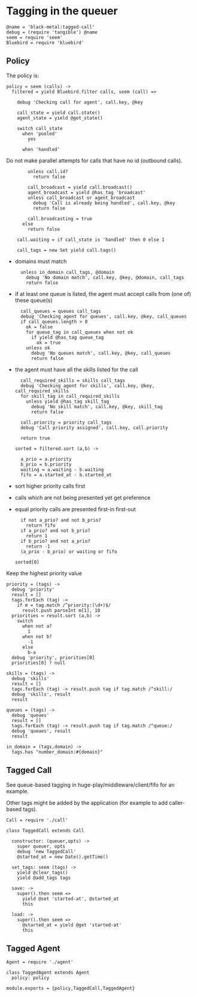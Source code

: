 Tagging in the queuer
=====================

    @name = 'black-metal:tagged-call'
    debug = (require 'tangible') @name
    seem = require 'seem'
    Bluebird = require 'bluebird'

Policy
------

The policy is:

    policy = seem (calls) ->
      filtered = yield Bluebird.filter calls, seem (call) =>

        debug 'Checking call for agent', call.key, @key

        call_state = yield call.state()
        agent_state = yield @get_state()

        switch call_state
          when 'pooled'
            yes

          when 'handled'

Do not make parallel attempts for calls that have no id (outbound calls).

            unless call.id?
              return false

            call_broadcast = yield call.broadcast()
            agent_broadcast = yield @has_tag 'broadcast'
            unless call_broadcast or agent_broadcast
              debug 'Call is already being handled', call.key, @key
              return false

            call.broadcasting = true
          else
            return false

        call.waiting = if call_state is 'handled' then 0 else 1

        call_tags = new Set yield call.tags()

- domains must match

        unless in_domain call_tags, @domain
          debug 'No domain match', call.key, @key, @domain, call_tags
          return false

- if at least one queue is listed, the agent must accept calls from (one of) these queue(s)

        call_queues = queues call_tags
        debug 'Checking agent for queues', call.key, @key, call_queues
        if call_queues.length > 0
          ok = false
          for queue_tag in call_queues when not ok
            if yield @has_tag queue_tag
              ok = true
          unless ok
            debug 'No queues match', call.key, @key, call_queues
            return false

- the agent must have all the skills listed for the call

        call_required_skills = skills call_tags
        debug 'Checking agent for skills', call.key, @key, call_required_skills
        for skill_tag in call_required_skills
          unless yield @has_tag skill_tag
            debug 'No skill match', call.key, @key, skill_tag
            return false

        call.priority = priority call_tags
        debug 'Call priority assigned', call.key, call.priority

        return true

      sorted = filtered.sort (a,b) ->

        a_prio = a.priority
        b_prio = b.priority
        waiting = a.waiting - b.waiting
        fifo = a.started_at - b.started_at

- sort higher priority calls first
- calls which are not being presented yet get preference
- equal priority calls are presented first-in first-out

        if not a_prio? and not b_prio?
          return fifo
        if a_prio? and not b_prio?
          return 1
        if b_prio? and not a_prio?
          return -1
        (a_prio - b_prio) or waiting or fifo

      sorted[0]

Keep the highest priority value

    priority = (tags) ->
      debug 'priority'
      result = []
      tags.forEach (tag) ->
        if m = tag.match /^priority:(\d+)$/
          result.push parseInt m[1], 10
      priorities = result.sort (a,b) ->
        switch
          when not a?
            1
          when not b?
            -1
          else
            b-a
      debug 'priority', priorities[0]
      priorities[0] ? null

    skills = (tags) ->
      debug 'skills'
      result = []
      tags.forEach (tag) -> result.push tag if tag.match /^skill:/
      debug 'skills', result
      result

    queues = (tags) ->
      debug 'queues'
      result = []
      tags.forEach (tag) -> result.push tag if tag.match /^queue:/
      debug 'queues', result
      result

    in_domain = (tags,domain) ->
      tags.has "number_domain:#{domain}"

Tagged Call
-----------

See queue-based tagging in huge-play/middleware/client/fifo for an example.

Other tags might be added by the application (for example to add caller-based tags).

    Call = require './call'

    class TaggedCall extends Call

      constructor: (queuer,opts) ->
        super queuer, opts
        debug 'new TaggedCall'
        @started_at = new Date().getTime()

      set_tags: seem (tags) ->
        yield @clear_tags()
        yield @add_tags tags

      save: ->
        super().then seem =>
          yield @set 'started-at', @started_at
          this

      load: ->
        super().then seem =>
          @started_at = yield @get 'started-at'
          this

Tagged Agent
------------

    Agent = require './agent'

    class TaggedAgent extends Agent
      policy: policy

    module.exports = {policy,TaggedCall,TaggedAgent}
